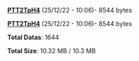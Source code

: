 [**PTT2TpH4**](/data/PTT2TpH4.txt) (25/12/22 - 10:06)- 8544 bytes

[**PTT2TpH4**](/data/PTT2TpH4.txt) (25/12/22 - 10:06)- 8544 bytes

**Total Datas**: 1644

**Total Size**: 10.32 MB / 10.3 MB